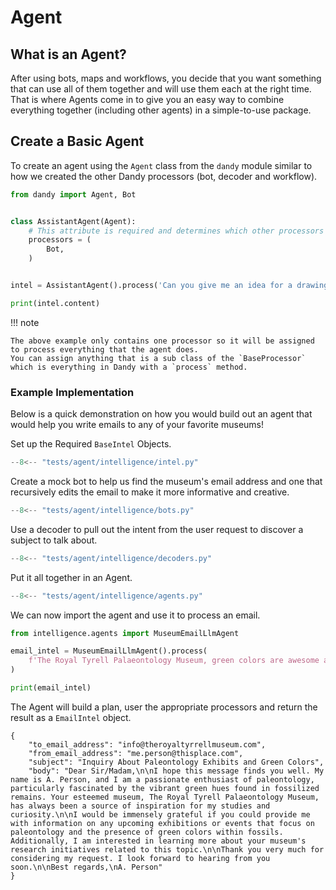 # Agent

## What is an Agent?

After using bots, maps and workflows, you decide that you want something that can use all of them together and will use them each at the right time.
That is where Agents come in to give you an easy way to combine everything together (including other agents) in a simple-to-use package.

## Create a Basic Agent

To create an agent using the `Agent` class from the `dandy` module similar to how we created the other Dandy processors (bot, decoder and workflow).

```python exec="True" source="above" source="material-block" session="agent"
from dandy import Agent, Bot


class AssistantAgent(Agent):
    # This attribute is required and determines which other processors you want this agent to have access to using.
    processors = (
        Bot,
    )


intel = AssistantAgent().process('Can you give me an idea for a drawing?')

print(intel.content)
```

!!! note

    The above example only contains one processor so it will be assigned to process everything that the agent does.
    You can assign anything that is a sub class of the `BaseProcessor` which is everything in Dandy with a `process` method.

### Example Implementation

Below is a quick demonstration on how you would build out an agent that would help you write emails to any of your favorite museums!

Set up the Required `BaseIntel` Objects.

```py title="intelligence/intel.py"
--8<-- "tests/agent/intelligence/intel.py"
```

Create a mock bot to help us find the museum's email address and one that recursively edits the email to make it more informative and creative.

```py title="intelligence/bots.py"
--8<-- "tests/agent/intelligence/bots.py"
```

Use a decoder to pull out the intent from the user request to discover a subject to talk about.

```py title="intelligence/decoders.py"
--8<-- "tests/agent/intelligence/decoders.py"
```

Put it all together in an Agent.

```py title="intelligence/agents.py"
--8<-- "tests/agent/intelligence/agents.py"
```

We can now import the agent and use it to process an email.

```py title="museum.py"
from intelligence.agents import MuseumEmailLlmAgent

email_intel = MuseumEmailLlmAgent().process(
    f'The Royal Tyrell Palaeontology Museum, green colors are awesome and my email is me.person@thisplace.com'
)

print(email_intel)

```

The Agent will build a plan, user the appropriate processors and return the result as a `EmailIntel` object.

``` title="Ouput"
{
    "to_email_address": "info@theroyaltyrrellmuseum.com",
    "from_email_address": "me.person@thisplace.com",
    "subject": "Inquiry About Paleontology Exhibits and Green Colors",
    "body": "Dear Sir/Madam,\n\nI hope this message finds you well. My name is A. Person, and I am a passionate enthusiast of paleontology, particularly fascinated by the vibrant green hues found in fossilized remains. Your esteemed museum, The Royal Tyrell Palaeontology Museum, has always been a source of inspiration for my studies and curiosity.\n\nI would be immensely grateful if you could provide me with information on any upcoming exhibitions or events that focus on paleontology and the presence of green colors within fossils. Additionally, I am interested in learning more about your museum's research initiatives related to this topic.\n\nThank you very much for considering my request. I look forward to hearing from you soon.\n\nBest regards,\nA. Person"
}
```

